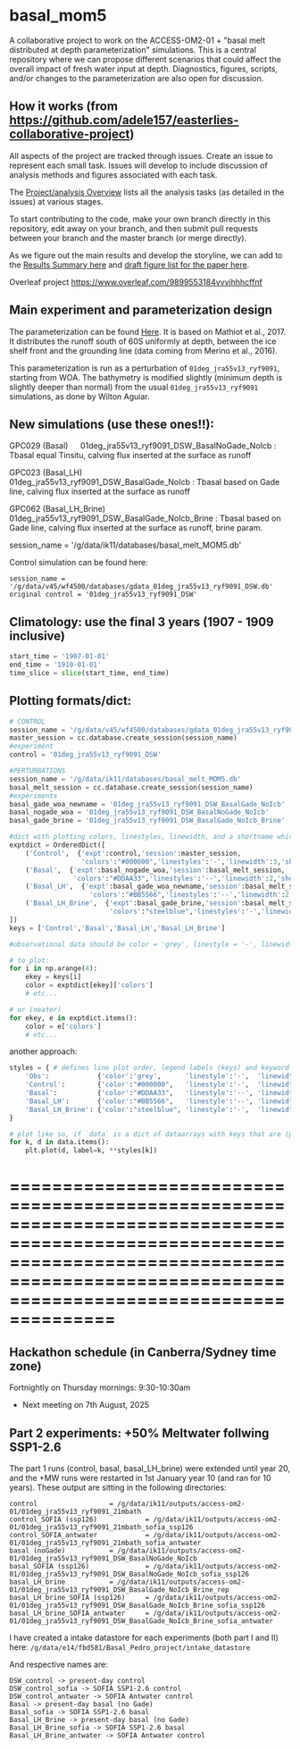 # basal_mom5

A collaborative project to work on the ACCESS-OM2-01 + "basal melt distributed at depth parameterization" simulations. This is a central repository where we can propose different scenarios that could affect the overall impact of fresh water input at depth. Diagnostics, figures, scripts, and/or changes to the parameterization are also open for discussion.

## How it works (from https://github.com/adele157/easterlies-collaborative-project)

All aspects of the project are tracked through issues. Create an issue to represent each small task. Issues will develop to include discussion of analysis methods and figures associated with each task.

The [Project/analysis Overview](https://github.com/pedrocol/basal_mom5-collaborative-project/projects/1) lists all the analysis tasks (as detailed in the issues) at various stages.

To start contributing to the code, make your own branch directly in this repository, edit away on your branch, and then submit pull requests between your branch and the master branch (or merge directly).

As we figure out the main results and develop the storyline, we can add to the [Results Summary here](https://github.com/pedrocol/basal_mom5-collaborative-project/blob/main/Results_summary.md) and [draft figure list for the paper here](https://github.com/pedrocol/basal_mom5-collaborative-project/blob/main/Figure_outline.md).

Overleaf project https://www.overleaf.com/9899553184vvvjhhhcffnf

## Main experiment and parameterization design

The parameterization can be found [Here](https://github.com/pedrocol/basal_routines/tree/master/MOM_routines). It is based on Mathiot et al., 2017. It distributes the runoff south of 60S uniformly at depth, between the ice shelf front and the grounding line (data coming from Merino et al., 2016).

This parameterization is run as a perturbation of `01deg_jra55v13_ryf9091`, starting from WOA. The bathymetry is modified slightly (minimum depth is slightly deeper than normal) from the usual `01deg_jra55v13_ryf9091` simulations, as done by Wilton Aguiar.

## New simulations (use these ones!!):

GPC029 (Basal)                                01deg_jra55v13_ryf9091_DSW_BasalNoGade_NoIcb     : Tbasal equal Tinsitu, calving flux inserted at the surface as runoff

GPC023 (Basal_LH)                           01deg_jra55v13_ryf9091_DSW_BasalGade_NoIcb       : Tbasal based on Gade line, calving flux inserted at the surface as runoff

GPC062 (Basal_LH_Brine)                     01deg_jra55v13_ryf9091_DSW_BasalGade_NoIcb_Brine : Tbasal based on Gade line, calving flux inserted at the surface as runoff, brine param.


session_name = '/g/data/ik11/databases/basal_melt_MOM5.db'

Control simulation can be found here:
```
session_name = '/g/data/v45/wf4500/databases/gdata_01deg_jra55v13_ryf9091_DSW.db'
original control = '01deg_jra55v13_ryf9091_DSW'
```

## Climatology: use the final 3 years (1907 - 1909 inclusive)

```python
start_time = '1907-01-01'
end_time = '1910-01-01'
time_slice = slice(start_time, end_time)
```

## Plotting formats/dict:

```python
# CONTROL
session_name = '/g/data/v45/wf4500/databases/gdata_01deg_jra55v13_ryf9091_DSW.db'
master_session = cc.database.create_session(session_name)
#experiment
control = '01deg_jra55v13_ryf9091_DSW'

#PERTURBATIONS
session_name = '/g/data/ik11/databases/basal_melt_MOM5.db'
basal_melt_session = cc.database.create_session(session_name)
#experiments
basal_gade_woa_newname = '01deg_jra55v13_ryf9091_DSW_BasalGade_NoIcb'
basal_nogade_woa = '01deg_jra55v13_ryf9091_DSW_BasalNoGade_NoIcb'
basal_gade_brine = '01deg_jra55v13_ryf9091_DSW_BasalGade_NoIcb_Brine'

#dict with plotting colors, linestyles, linewidth, and a shortname which may or may not be useful
exptdict = OrderedDict([
    ('Control',  {'expt':control,'session':master_session,
                  'colors':"#000000",'linestyles':'-','linewidth':3,'shortname':'control'}),
    ('Basal',  {'expt':basal_nogade_woa,'session':basal_melt_session,
                'colors':"#DDAA33",'linestyles':'--','linewidth':2,'shortname':'basal_nogade'}),
    ('Basal_LH',  {'expt':basal_gade_woa_newname,'session':basal_melt_session,
                    'colors':"#BB5566",'linestyles':'--','linewidth':2,'shortname':'basal'}),
    ('Basal_LH_Brine',  {'expt':basal_gade_brine,'session':basal_melt_session,
                         'colors':"steelblue",'linestyles':'-','linewidth':2,'shortname':'basal_gade_brine'}),
])
keys = ['Control','Basal','Basal_LH','Basal_LH_Brine']

#observational data should be color = 'grey', linestyle = '-', linewidth =3

# to plot:
for i in np.arange(4):
    ekey = keys[i]
    color = exptdict[ekey]['colors']
    # etc...

# or (neater)
for ekey, e in exptdict.items():
    color = e['colors']
    # etc...
```
another approach:
```python
styles = { # defines line plot order, legend labels (keys) and keyword args (dicts)
    'Obs':            {'color':'grey',      'linestyle':'-',  'linewidth':3},
    'Control':        {'color':"#000000",   'linestyle':'-',  'linewidth':3},
    'Basal':          {'color':"#DDAA33",   'linestyle':'--', 'linewidth':2},
    'Basal_LH':       {'color':"#BB5566",   'linestyle':'--', 'linewidth':2},
    'Basal_LH_Brine': {'color':"steelblue", 'linestyle':'-',  'linewidth':2},
}

# plot like so, if `data` is a dict of dataarrays with keys that are (possibly a subset of) the keys in `styles`
for k, d in data.items():
    plt.plot(d, label=k, **styles[k])
```

# ================================================================================================================================================================================================

## Hackathon schedule (in Canberra/Sydney time zone)

Fortnightly on Thursday mornings: 9:30-10:30am
- Next meeting on 7th August, 2025

## Part 2 experiments: +50% Meltwater follwing SSP1-2.6

The part 1 runs (control, basal, basal_LH_brine) were extended until year 20, and the +MW runs were restarted in 1st January year 10 (and ran for 10 years). These output are sitting in the following directories:

```
control                  = /g/data/ik11/outputs/access-om2-01/01deg_jra55v13_ryf9091_21mbath
control_SOFIA (ssp126)            = /g/data/ik11/outputs/access-om2-01/01deg_jra55v13_ryf9091_21mbath_sofia_ssp126
control_SOFIA_antwater            = /g/data/ik11/outputs/access-om2-01/01deg_jra55v13_ryf9091_21mbath_sofia_antwater
basal (noGade)           = /g/data/ik11/outputs/access-om2-01/01deg_jra55v13_ryf9091_DSW_BasalNoGade_NoIcb
basal_SOFIA (ssp126)              = /g/data/ik11/outputs/access-om2-01/01deg_jra55v13_ryf9091_DSW_BasalNoGade_NoIcb_sofia_ssp126
basal_LH_brine           = /g/data/ik11/outputs/access-om2-01/01deg_jra55v13_ryf9091_DSW_BasalGade_NoIcb_Brine_rep
basal_LH_brine_SOFIA (ssp126)     = /g/data/ik11/outputs/access-om2-01/01deg_jra55v13_ryf9091_DSW_BasalGade_NoIcb_Brine_sofia_ssp126
basal_LH_brine_SOFIA_antwater     = /g/data/ik11/outputs/access-om2-01/01deg_jra55v13_ryf9091_DSW_BasalGade_NoIcb_Brine_sofia_antwater
```

I have created a intake datastore for each experiments (both part I and II) here:
`/g/data/e14/fbd581/Basal_Pedro_project/intake_datastore`

And respective names are:
```
DSW_control -> present-day control
DSW_control_sofia -> SOFIA SSP1-2.6 control
DSW_control_antwater -> SOFIA Antwater control
Basal -> present-day basal (no Gade)
Basal_sofia -> SOFIA SSP1-2.6 basal
Basal_LH_Brine -> present-day basal (no Gade)
Basal_LH_Brine_sofia -> SOFIA SSP1-2.6 basal
Basal_LH_Brine_antwater -> SOFIA Antwater control
```
